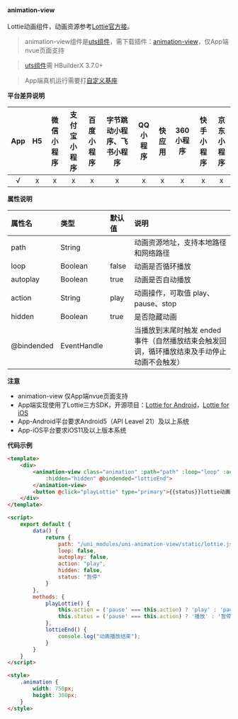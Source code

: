 #### animation-view
Lottie动画组件，动画资源参考[Lottie官方接](https://airbnb.design/lottie/)。

> animation-view组件是[uts组件](https://uniapp.dcloud.net.cn/plugin/uts-component.html)，需下载插件：[animation-view](https://ext.dcloud.net.cn/?cat1=8&cat2=81)，仅App端nvue页面支持  

> [uts组件](https://uniapp.dcloud.net.cn/plugin/uts-component.html)需 HBuilderX 3.7.0+  

> App端真机运行需要打[自定义基座](https://uniapp.dcloud.net.cn/tutorial/run/run-app.html#customplayground)  


**平台差异说明**

|App|H5|微信小程序|支付宝小程序|百度小程序|字节跳动小程序、飞书小程序|QQ小程序|快应用|360小程序|快手小程序|京东小程序|
|:-:|:-:|:-:|:-:|:-:|:-:|:-:|:-:|:-:|:-:|:-:|
|√|x|x|x|x|x|x|x|x|x|x|



**属性说明**

|属性名|类型|默认值|说明|
|:-|:-|:-|:-|
| path			| String		|		| 动画资源地址，支持本地路径和网络路径	|
| loop			| Boolean		| false	| 动画是否循环播放 					|
| autoplay		| Boolean		| true	| 动画是否自动播放					|
| action		| String		| play	| 动画操作，可取值 play、pause、stop	|
| hidden		| Boolean		| true	| 是否隐藏动画						|
| @bindended	| EventHandle	|		| 当播放到末尾时触发 ended 事件（自然播放结束会触发回调，循环播放结束及手动停止动画不会触发）	|


**注意**
* animation-view 仅App端nvue页面支持  
* App端实现使用了Lottie三方SDK，开源项目：[Lottie for Android](https://github.com/airbnb/lottie-android)，[Lottie for iOS](https://github.com/airbnb/lottie-ios)  
* App-Android平台要求Android5（API Leavel 21）及以上系统  
* App-iOS平台要求iOS11及以上版本系统  


**代码示例**

```html
<template>
	<div>
		<animation-view class="animation" :path="path" :loop="loop" :autoplay="autoplay" :action="action"
			:hidden="hidden" @bindended="lottieEnd">
		</animation-view>
		<button @click="playLottie" type="primary">{{status}}lottie动画</button>
	</div>
</template>

<script>
	export default {
		data() {
			return {
				path: "/uni_modules/uni-animation-view/static/lottie.json",
				loop: false,
				autoplay: false,
				action: "play",
				hidden: false,
				status: "暂停"
			}
		},
		methods: {
			playLottie() {
				this.action = ('pause' === this.action) ? 'play' : 'pause';
				this.status = ('pause' === this.action) ? '播放' : '暂停';
			},
			lottieEnd() {
				console.log("动画播放结束");
			}
		}
	}
</script>

<style>
	.animation {
		width: 750px;
		height: 300px;
	}
</style>
```
